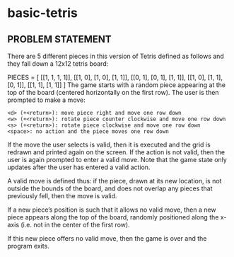 # basic-tetris 

## PROBLEM STATEMENT

There are 5 different pieces in this version of Tetris defined as follows and they fall down a 12x12 tetris board:

PIECES = [
    [[1, 1, 1, 1]],
    [[1, 0], [1, 0], [1, 1]],
    [[0, 1], [0, 1], [1, 1]],
    [[1, 0], [1, 1], [0, 1]],
    [[1, 1], [1, 1]]
]
The game starts with a random piece appearing at the top of the board (centered horizontally on the first row). The user is then prompted to make a move:
 ```<a> (+<return>): move piece left and move one row down
 <d> (+<return>): move piece right and move one row down
 <w> (+<return>): rotate piece counter clockwise and move one row down
 <s> (+<return>): rotate piece clockwise and move one row down
 <space>: no action and the piece moves one row down
```
If the move the user selects is valid, then it is executed and the grid is redrawn and printed again on the screen. If the action is not valid, then the user is again prompted to enter a valid move. Note that the game state only updates after the user has entered a valid action.

A valid move is defined thus: if the piece, drawn at its new location, is not outside the bounds of the board, and does not overlap any pieces that previously fell, then the move is valid. 

If a new piece’s position is such that it allows no valid move, then a new piece appears along the top of the board, randomly positioned along the x-axis (i.e. not in the center of the first row). 

If this new piece offers no valid move, then the game is over and the program exits.

